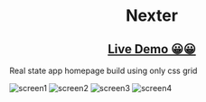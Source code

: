 <p align="center">
  <h1 align="center">Nexter</h3>
    <p align="center">
      <h2 align="center"><a href="https://nexterrealstate.netlify.app/">Live Demo 😀😀</a></h2>
    </p>
</p>

Real state app homepage build using only css grid

![screen1](https://github.com/jchernandez87/forkify/assets/44485810/66d1fea5-45b3-41a3-9853-7fd4b17c6a15)
![screen2](https://github.com/jchernandez87/forkify/assets/44485810/6b36e119-2267-4292-9870-27ea0dcc2c50)
![screen3](https://github.com/jchernandez87/forkify/assets/44485810/2e2bd07f-99a7-4ceb-b53c-8edf08396ed7)
![screen4](https://github.com/jchernandez87/forkify/assets/44485810/9c41f660-4f86-4433-9da2-eb27615cb2b0)
